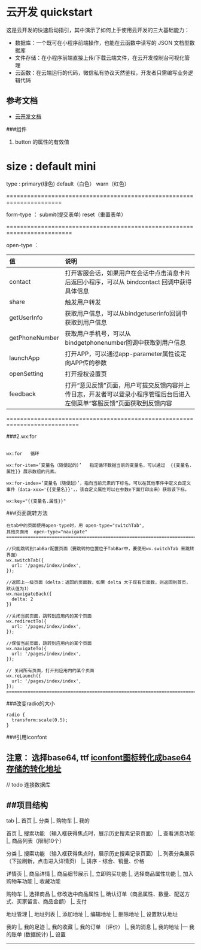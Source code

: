 # 云开发 quickstart

这是云开发的快速启动指引，其中演示了如何上手使用云开发的三大基础能力：

- 数据库：一个既可在小程序前端操作，也能在云函数中读写的 JSON 文档型数据库
- 文件存储：在小程序前端直接上传/下载云端文件，在云开发控制台可视化管理
- 云函数：在云端运行的代码，微信私有协议天然鉴权，开发者只需编写业务逻辑代码

## 参考文档

- [云开发文档](https://developers.weixin.qq.com/miniprogram/dev/wxcloud/basis/getting-started.html)

###组件

1. button 的属性的有效值

size :  default    mini
=======================================================================

type : primary(绿色)    default（白色）   warn（红色）

======================================================================

form-type ： submit(提交表单)    reset（重置表单）

=========================================================================

open-type ： 

| 值 | 说明 |
|:-|:-|
|  contact |  打开客服会话，如果用户在会话中点击消息卡片后返回小程序，可以从 bindcontact 回调中获得具体信息 |
| share	 |  触发用户转发 |
|  getUserInfo |  获取用户信息，可以从bindgetuserinfo回调中获取到用户信息 |
|  getPhoneNumber | 	获取用户手机号，可以从bindgetphonenumber回调中获取到用户信息 |
|  launchApp |  打开APP，可以通过app-parameter属性设定向APP传的参数 |
|  openSetting  |  打开授权设置页 |
|  feedback |  打开“意见反馈”页面，用户可提交反馈内容并上传日志，开发者可以登录小程序管理后台后进入左侧菜单“客服反馈”页面获取到反馈内容 |
 
===========================================================================

###2.wx:for
```

wx:for   循环

wx:for-item=‘变量名（随便起的）’   指定循环数据当前的变量名，可以通过  {{变量名.属性}} 展示数组的元素。

wx:for-index=‘变量名（随便起）’，指向当前元素的下标名，可以在其他事件中定义自定义事件（data-xxx='{{变量名}}'，，该自定义属性可以在参数e下面打印出来）获取该下标。

wx:key="{{变量名.属性}}"
```

###页面跳转方法
```
在tab中的页面使用open-type时，用 open-type="switchTab",
其他页面用  open-type="navigate"
==============================================================================================

//只能跳转到tabBar配置页面（要跳转的位置位于TabBar中，要使用wx.switchTab 来跳转界面）
wx.switchTab({
  url: '/pages/index/index',
});
 
//返回上一级页面（delta：返回的页面数，如果 delta 大于现有页面数，则返回到首页，默认值为1）
wx.navigateBack({
  delta: 2
})
 
//关闭当前页面，跳转到应用内的某个页面
wx.redirectTo({
  url: '/pages/index/index',
});
 
//保留当前页面，跳转到应用内的某个页面
wx.navigateTo({
  url: '/pages/index/index',
});
 
// 关闭所有页面，打开到应用内的某个页面
wx.reLaunch({
  url: '/pages/index/index',
});
==============================================================================================
```

###改变radio的大小
```
radio {
  transform:scale(0.5);
}
```

###引用iconfont

注意： 选择base64, ttf
[iconfont图标转化成base64存储的转化地址](https://transfonter.org/)
---

// todo
连接数据库

##项目结构
---
tab
  |_  首页
  |_  分类
  |_  购物车
  |_  我的

首页
  |_  搜索功能 （输入框获得焦点时，展示历史搜素记录页面）
  |_  查看消息功能
  |_  商品列表（限制10个）

分类
  |_  搜索功能 （输入框获得焦点时，展示历史搜素记录页面）
  |_  列表分类展示（下拉刷新，点击进入详情页）
  |_  排序 - 综合、销量、价格

详情页
  |_  商品详情
  |_  商品细节展示
  |_  立即购买功能
  |_  选择商品属性功能
  |_  加入购物车功能
  |_  收藏功能


购物车
  |_  选择商品
  |_  修改选中商品属性
  |_  确认订单（商品属性、数量、配送方式、买家留言、商品金额）
  |_  支付

地址管理
  |_  地址列表
  |_  添加地址
  |_  编辑地址
  |_  删除地址
  |_  设置默认地址

我的
  |_  我的足迹
  |_  我的收藏
  |_  我的订单 （评价）
  |_  我的消息
  |_  我的地址
  |—  我的账单  (数据统计)
  |_  设置

---